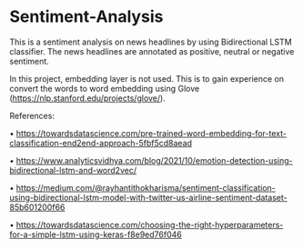 # Sentiment-Analysis
This is a sentiment analysis on news headlines by using Bidirectional LSTM classifier.
The news headlines are annotated as positive, neutral or negative sentiment.

In this project, embedding layer is not used. This is to gain experience on convert the words to word embedding using Glove (https://nlp.stanford.edu/projects/glove/).

References:

• https://towardsdatascience.com/pre-trained-word-embedding-for-text-classification-end2end-approach-5fbf5cd8aead

• https://www.analyticsvidhya.com/blog/2021/10/emotion-detection-using-bidirectional-lstm-and-word2vec/

• https://medium.com/@rayhantithokharisma/sentiment-classification-using-bidirectional-lstm-model-with-twitter-us-airline-sentiment-dataset-85b601200f66

• https://towardsdatascience.com/choosing-the-right-hyperparameters-for-a-simple-lstm-using-keras-f8e9ed76f046
